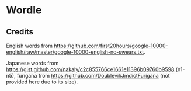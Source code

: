# Wordle

## Credits

English words from https://github.com/first20hours/google-10000-english/raw/master/google-10000-english-no-swears.txt.

Japanese words from https://gist.github.com/nakaly/c2c855766ce1661e11396b09760b9598 (n1-n5), furigana from https://github.com/Doublevil/JmdictFurigana (not provided here due to its size).
